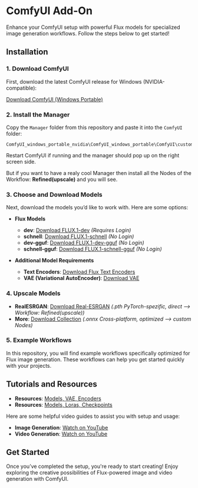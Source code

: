 # ComfyUI Add-On

Enhance your ComfyUI setup with powerful Flux models for specialized image generation workflows. Follow the steps below to get started!

## Installation

### 1. Download ComfyUI

First, download the latest ComfyUI release for Windows (NVIDIA-compatible):

[Download ComfyUI (Windows Portable)](https://github.com/comfyanonymous/ComfyUI/releases/latest/download/ComfyUI_windows_portable_nvidia.7z)

### 2. Install the Manager

Copy the `Manager` folder from this repository and paste it into the `ComfyUI` folder:
```
ComfyUI_windows_portable_nvidia\ComfyUI_windows_portable\ComfyUI\custom_nodes
```
Restart ComfyUI if running and the manager should pop up on the right screen side.

But if you want to have a realy cool Manager then install all the Nodes of the Workflow: **Refined(upscale)** and you will see.

### 3. Choose and Download Models

Next, download the models you’d like to work with. Here are some options:

- **Flux Models**  
  - **dev**: [Download FLUX.1-dev](https://huggingface.co/black-forest-labs/FLUX.1-dev/tree/main) *(Requires Login)*
  - **schnell**: [Download FLUX.1-schnell](https://huggingface.co/black-forest-labs/FLUX.1-schnell/tree/main) *(No Login)*
  - **dev-gguf**: [Download FLUX.1-dev-gguf](https://huggingface.co/city96/FLUX.1-dev-gguf/tree/main) *(No Login)*
  - **schnell-gguf**: [Download FLUX.1-schnell-gguf](https://huggingface.co/city96/FLUX.1-schnell-gguf/tree/main) *(No Login)*

- **Additional Model Requirements**
  - **Text Encoders**: [Download Flux Text Encoders](https://huggingface.co/comfyanonymous/flux_text_encoders/tree/main)
  - **VAE (Variational AutoEncoder)**: [Download VAE](https://huggingface.co/black-forest-labs/FLUX.1-schnell/tree/main/vae)
 
### 4. Upscale Models

- **RealESRGAN**: [Download Real-ESRGAN](https://huggingface.co/ai-forever/Real-ESRGAN) *(.pth PyTorch-spezific, direct --> Workflow: Refined(upscale))*
- **More**: [Download Collection](https://huggingface.co/yuvraj108c/ComfyUI-Upscaler-Onnx/tree/main) *(.onnx Cross-platform, optimized --> custom Nodes)*

### 5. Example Workflows

In this repository, you will find example workflows specifically optimized for Flux image generation. These workflows can help you get started quickly with your projects.

## Tutorials and Resources

- **Resources**: [Models, VAE, Encoders](https://huggingface.co/)
- **Resources**: [Models, Loras, Checkpoints](https://civitai.com/)


Here are some helpful video guides to assist you with setup and usage:

- **Image Generation**: [Watch on YouTube](https://www.youtube.com/watch?v=z3v55ax_PSU)
- **Video Generation**: [Watch on YouTube](https://youtu.be/UD3ZFLj-3uE?si=LOt8sYjU02TnH5BH)

## Get Started

Once you’ve completed the setup, you're ready to start creating! Enjoy exploring the creative possibilities of Flux-powered image and video generation with ComfyUI.
